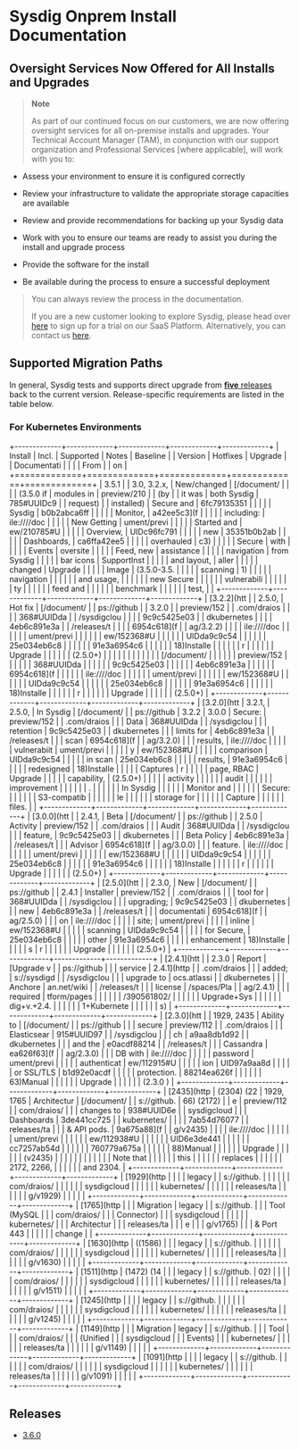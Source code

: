 # Sysdig Onprem Install Documentation

## Oversight Services Now Offered for All Installs and Upgrades

> **Note**
>
> As part of our continued focus on our customers, we are now offering oversight services for all on-premise installs and upgrades. Your Technical Account Manager (TAM), in conjunction with our support organization and Professional Services \[where applicable\], will work with you to:

-   Assess your environment to ensure it is configured correctly

-   Review your infrastructure to validate the appropriate storage capacities are available

-   Review and provide recommendations for backing up your Sysdig data

-   Work with you to ensure our teams are ready to assist you during the install and upgrade process

-   Provide the software for the install

-   Be available during the process to ensure a successful deployment

> You can always review the process in the documentation.
>
> If you are a new customer looking to explore Sysdig, please head over [here](https://sysdig.com/company/freetrial/) to sign up for a trial on our SaaS Platform. Alternatively, you can contact us [here](https://sysdig.com/company/contactus/).

## Supported Migration Paths

In general, Sysdig tests and supports direct upgrade from [**five** releases](https://github.com/draios/sysdigcloudkubernetes/releases) back to the current version. Release-specific requirements are listed in the table below.

### For Kubernetes Environments

+-------------+-------------+-------------+-------------+-------------+
| Install     | Incl.       | Supported   | Notes       | Baseline    |
| Version     | Hotfixes    | Upgrade     |             | Documentati |
|             |             | From        |             | on          |
+=============+=============+=============+=============+=============+
| 3.5.1       |             | 3.0, 3.2.x, | New/changed | [/document/ |
|             |             | (3.5.0 if   | modules in  | preview/210 |
| (by         |             | it was      | both Sysdig | 785\#UUIDc9 |
| request)    |             | installed)  | Secure and  | 6fc79135351 |
|             |             |             | Sysdig      | b0b2abca6ff |
|             |             |             | Monitor,    | a42ee5c3](f |
|             |             |             | including:  | ile:////doc |
|             |             |             | New Getting | ument/previ |
|             |             |             | Started and | ew/210785#U |
|             |             |             | Overview,   | UIDc96fc791 |
|             |             |             | new         | 35351b0b2ab |
|             |             |             | Dashboards, | ca6ffa42ee5 |
|             |             |             | overhauled  | c3)         |
|             |             |             | Secure      | with        |
|             |             |             | Events      | oversite    |
|             |             |             | Feed, new   | assistance  |
|             |             |             | navigation  | from Sysdig |
|             |             |             | bar icons   | SupportInst |
|             |             |             | and layout, | aller       |
|             |             |             | changed     | Upgrade     |
|             |             |             | Image       | (3.5.0-3.5. |
|             |             |             | scanning    | 1)          |
|             |             |             | navigation  |             |
|             |             |             | and usage,  |             |
|             |             |             | new Secure  |             |
|             |             |             | vulnerabili |             |
|             |             |             | ty          |             |
|             |             |             | feed and    |             |
|             |             |             | benchmark   |             |
|             |             |             | test,       |             |
+-------------+-------------+-------------+-------------+-------------+
| [3.2.2](htt |             | 2.5.0,      | Hot fix     | [/document/ |
| ps://github |             | 3.2.0       |             | preview/152 |
| .com/draios |             |             |             | 368\#UUIDda |
| /sysdigclou |             |             |             | 9c9c5425e03 |
| dkubernetes |             |             |             | 4eb6c891e3a |
| /releases/t |             |             |             | 6954c618](f |
| ag/3.2.2)   |             |             |             | ile:////doc |
|             |             |             |             | ument/previ |
|             |             |             |             | ew/152368#U |
|             |             |             |             | UIDda9c9c54 |
|             |             |             |             | 25e034eb6c8 |
|             |             |             |             | 91e3a6954c6 |
|             |             |             |             | 18)Installe |
|             |             |             |             | r           |
|             |             |             |             | Upgrade     |
|             |             |             |             | (2.5.0+)    |
|             |             |             |             |             |
|             |             |             |             | [/document/ |
|             |             |             |             | preview/152 |
|             |             |             |             | 368\#UUIDda |
|             |             |             |             | 9c9c5425e03 |
|             |             |             |             | 4eb6c891e3a |
|             |             |             |             | 6954c618](f |
|             |             |             |             | ile:////doc |
|             |             |             |             | ument/previ |
|             |             |             |             | ew/152368#U |
|             |             |             |             | UIDda9c9c54 |
|             |             |             |             | 25e034eb6c8 |
|             |             |             |             | 91e3a6954c6 |
|             |             |             |             | 18)Installe |
|             |             |             |             | r           |
|             |             |             |             | Upgrade     |
|             |             |             |             | (2.5.0+)    |
+-------------+-------------+-------------+-------------+-------------+
| [3.2.0](htt | 3.2.1,      | 2.5.0,      | In Sysdig   | [/document/ |
| ps://github | 3.2.2       | 3.0.0       | Secure:     | preview/152 |
| .com/draios |             |             | Data        | 368\#UUIDda |
| /sysdigclou |             |             | retention   | 9c9c5425e03 |
| dkubernetes |             |             | limits for  | 4eb6c891e3a |
| /releases/t |             |             | scan        | 6954c618](f |
| ag/3.2.0)   |             |             | results,    | ile:////doc |
|             |             |             | vulnerabiit | ument/previ |
|             |             |             | y           | ew/152368#U |
|             |             |             | comparison  | UIDda9c9c54 |
|             |             |             | in scan     | 25e034eb6c8 |
|             |             |             | results,    | 91e3a6954c6 |
|             |             |             | redesigned  | 18)Installe |
|             |             |             | Captures    | r           |
|             |             |             | page, RBAC  | Upgrade     |
|             |             |             | capability, | (2.5.0+)    |
|             |             |             | activity    |             |
|             |             |             | audit       |             |
|             |             |             | improvement |             |
|             |             |             | .           |             |
|             |             |             | In Sysdig   |             |
|             |             |             | Monitor and |             |
|             |             |             | Secure:     |             |
|             |             |             | S3-compatib |             |
|             |             |             | le          |             |
|             |             |             | storage for |             |
|             |             |             | Capture     |             |
|             |             |             | files.      |             |
+-------------+-------------+-------------+-------------+-------------+
| [3.0.0](htt |             | 2.4.1,      | Beta        | [/document/ |
| ps://github |             | 2.5.0       | Activity    | preview/152 |
| .com/draios |             |             | Audit       | 368\#UUIDda |
| /sysdigclou |             |             | feature,    | 9c9c5425e03 |
| dkubernetes |             |             | Beta Policy | 4eb6c891e3a |
| /releases/t |             |             | Advisor     | 6954c618](f |
| ag/3.0.0)   |             |             | feature.    | ile:////doc |
|             |             |             |             | ument/previ |
|             |             |             |             | ew/152368#U |
|             |             |             |             | UIDda9c9c54 |
|             |             |             |             | 25e034eb6c8 |
|             |             |             |             | 91e3a6954c6 |
|             |             |             |             | 18)Installe |
|             |             |             |             | r           |
|             |             |             |             | Upgrade     |
|             |             |             |             | (2.5.0+)    |
+-------------+-------------+-------------+-------------+-------------+
| [2.5.0](htt |             | 2.3.0,      | New         | [/document/ |
| ps://github |             | 2.4.1       | Installer   | preview/152 |
| .com/draios |             |             | tool for    | 368\#UUIDda |
| /sysdigclou |             |             | upgrading;  | 9c9c5425e03 |
| dkubernetes |             |             | new         | 4eb6c891e3a |
| /releases/t |             |             | documentati | 6954c618](f |
| ag/2.5.0)   |             |             | on          | ile:////doc |
|             |             |             | site;       | ument/previ |
|             |             |             | inline      | ew/152368#U |
|             |             |             | scanning    | UIDda9c9c54 |
|             |             |             | for Secure, | 25e034eb6c8 |
|             |             |             | other       | 91e3a6954c6 |
|             |             |             | enhancement | 18)Installe |
|             |             |             | s           | r           |
|             |             |             |             | Upgrade     |
|             |             |             |             | (2.5.0+)    |
+-------------+-------------+-------------+-------------+-------------+
| [2.4.1](htt |             | 2.3.0       | Report      | [Upgrade v  |
| ps://github |             |             | service     | 2.4.1](http |
| .com/draios |             |             | added;      | s://sysdigd |
| /sysdigclou |             |             | upgrade to  | ocs.atlassi |
| dkubernetes |             |             | Anchore     | an.net/wiki |
| /releases/t |             |             | license     | /spaces/Pla |
| ag/2.4.1)   |             |             | required    | tform/pages |
|             |             |             |             | /390561802/ |
|             |             |             |             | Upgrade+Sys |
|             |             |             |             | dig+v.+2.4. |
|             |             |             |             | 1+Kubernete |
|             |             |             |             | s)          |
+-------------+-------------+-------------+-------------+-------------+
| [2.3.0](htt |             | 1929, 2435  | Ability to  | [/document/ |
| ps://github |             |             | secure      | preview/112 |
| .com/draios |             |             | Elasticsear | 915\#UUID97 |
| /sysdigclou |             |             | ch          | a9aa8db1d92 |
| dkubernetes |             |             | and the     | e0acdf88214 |
| /releases/t |             |             | Cassandra   | ea626f63](f |
| ag/2.3.0)   |             |             | DB with     | ile:////doc |
|             |             |             | password    | ument/previ |
|             |             |             | authenticat | ew/112915#U |
|             |             |             | ion         | UID97a9aa8d |
|             |             |             | or SSL/TLS  | b1d92e0acdf |
|             |             |             | protection. | 88214ea626f |
|             |             |             |             | 63)Manual   |
|             |             |             |             | Upgrade     |
|             |             |             |             | (2.3.0 )    |
+-------------+-------------+-------------+-------------+-------------+
| [2435](http | \(2304) (22 | 1929, 1765  | Architectur | [/document/ |
| s://github. | 66) (2172)  |             | e           | preview/112 |
| com/draios/ |             |             | changes to  | 938\#UUID6e |
| sysdigcloud |             |             | Dashboards  | 3de441cc725 |
| kubernetes/ |             |             |             | 7ab54d76077 |
| releases/ta |             |             | & API pods. | 9a675a88](f |
| g/v2435)    |             |             |             | ile:////doc |
|             |             |             |             | ument/previ |
|             |             |             |             | ew/112938#U |
|             |             |             |             | UID6e3de441 |
|             |             |             |             | cc7257ab54d |
|             |             |             |             | 760779a675a |
|             |             |             |             | 88)Manual   |
|             |             |             |             | Upgrade     |
|             |             |             |             | (v2435)     |
|             |             |             |             |             |
|             |             |             |             | Note that   |
|             |             |             |             | this        |
|             |             |             |             | replaces    |
|             |             |             |             | 2172, 2266, |
|             |             |             |             | and 2304.   |
+-------------+-------------+-------------+-------------+-------------+
| [1929](http |             |             |             | legacy      |
| s://github. |             |             |             |             |
| com/draios/ |             |             |             |             |
| sysdigcloud |             |             |             |             |
| kubernetes/ |             |             |             |             |
| releases/ta |             |             |             |             |
| g/v1929)    |             |             |             |             |
+-------------+-------------+-------------+-------------+-------------+
| [1765](http |             |             | Migration   | legacy      |
| s://github. |             |             | Tool (MySQL |             |
| com/draios/ |             |             | Connector)  |             |
| sysdigcloud |             |             |             |             |
| kubernetes/ |             |             | Architectur |             |
| releases/ta |             |             | e           |             |
| g/v1765)    |             |             | & Port 443  |             |
|             |             |             | change      |             |
+-------------+-------------+-------------+-------------+-------------+
| [1630](http | ((1586)     |             |             | legacy      |
| s://github. |             |             |             |             |
| com/draios/ |             |             |             |             |
| sysdigcloud |             |             |             |             |
| kubernetes/ |             |             |             |             |
| releases/ta |             |             |             |             |
| g/v1630)    |             |             |             |             |
+-------------+-------------+-------------+-------------+-------------+
| [1511](http | \(1472) (14 |             |             | legacy      |
| s://github. | 02)         |             |             |             |
| com/draios/ |             |             |             |             |
| sysdigcloud |             |             |             |             |
| kubernetes/ |             |             |             |             |
| releases/ta |             |             |             |             |
| g/v1511)    |             |             |             |             |
+-------------+-------------+-------------+-------------+-------------+
| [1245](http |             |             |             | legacy      |
| s://github. |             |             |             |             |
| com/draios/ |             |             |             |             |
| sysdigcloud |             |             |             |             |
| kubernetes/ |             |             |             |             |
| releases/ta |             |             |             |             |
| g/v1245)    |             |             |             |             |
+-------------+-------------+-------------+-------------+-------------+
| [1149](http |             |             | Migration   | legacy      |
| s://github. |             |             | Tool        |             |
| com/draios/ |             |             | (Unified    |             |
| sysdigcloud |             |             | Events)     |             |
| kubernetes/ |             |             |             |             |
| releases/ta |             |             |             |             |
| g/v1149)    |             |             |             |             |
+-------------+-------------+-------------+-------------+-------------+
| [1091](http |             |             |             | legacy      |
| s://github. |             |             |             |             |
| com/draios/ |             |             |             |             |
| sysdigcloud |             |             |             |             |
| kubernetes/ |             |             |             |             |
| releases/ta |             |             |             |             |
| g/v1091)    |             |             |             |             |
+-------------+-------------+-------------+-------------+-------------+


## Releases
* [3.6.0](https://github.com/draios/onprem-install-docs/blob/release/3.6.0/README.md)
